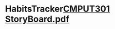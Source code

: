 # HabitsTracker[CMPUT301 StoryBoard.pdf](https://github.com/CMPUT301F21T49/HabitsTracker/files/7326327/CMPUT301.StoryBoard.pdf)
